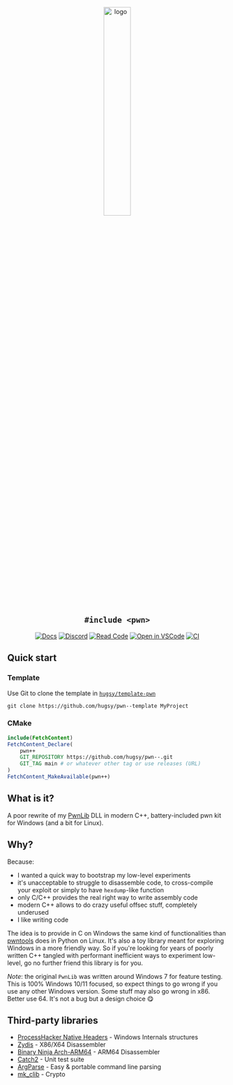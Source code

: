 
<p align="center">
  <img src="https://i.imgur.com/39XyWFo.png" alt="logo" title="logo pwn++" width=35% />
</p>

<h2 align="center"><code>#include &lt;pwn&gt;</code></h2>

<p align="center">
  <a href="https://hugsy.github.io/pwn--"><img alt="Docs" src="https://img.shields.io/badge/Docs-gh--pages-darkgreen"></a>
  <a href="https://discord.gg/5HmwPxy3HP"><img alt="Discord" src="https://img.shields.io/badge/Discord-BlahCats-yellow"></a>
  <a href="https://github.dev/hugsy/pwn--"><img alt="Read Code" src="https://img.shields.io/badge/Code-Read%20pwn++-brightgreen?logo=visualstudiocode"></a>
  <a href="https://open.vscode.dev/hugsy/pwn--"><img alt="Open in VSCode" src="https://img.shields.io/static/v1?logo=visualstudiocode&label=&message=Open%20in%20VSCode&labelColor=2c2c32&color=007acc&logoColor=007acc"></a>
  <a href="https://github.com/hugsy/pwn--/actions?query=workflow%3A%22CI+Build+for+MSVC%22"><img alt="CI" src="https://github.com/hugsy/pwn--/workflows/CI%20Build%20for%20MSVC/badge.svg"></a>
</p>

## Quick start

### Template

Use Git to clone the template in [`hugsy/template-pwn`](https://github.com/hugsy/pwn--template)

```console
git clone https://github.com/hugsy/pwn--template MyProject
```

### CMake

```cmake
include(FetchContent)
FetchContent_Declare(
    pwn++
    GIT_REPOSITORY https://github.com/hugsy/pwn--.git
    GIT_TAG main # or whatever other tag or use releases (URL)
)
FetchContent_MakeAvailable(pwn++)
```

## What is it?

A poor rewrite of my [PwnLib](https://github.com/hugsy/pwnlib) DLL in modern C++, battery-included pwn kit for Windows (and a bit for Linux).

## Why?

Because:
  - I wanted a quick way to bootstrap my low-level experiments
  - it's unacceptable to struggle to disassemble code, to cross-compile your exploit or simply to have `hexdump`-like function
  - only C/C++ provides the real right way to write assembly code
  - modern C++ allows to do crazy useful offsec stuff, completely underused
  - I like writing code

The idea is to provide in C on Windows the same kind of functionalities than [pwntools](https://github.com/Gallopsled/pwntools) does in Python on Linux. It's also a toy library meant for exploring Windows in a more friendly way. So if you're looking for years of poorly written C++ tangled with performant inefficient ways to experiment low-level, go no further friend this library is for you.

_Note_: the original `PwnLib` was written around Windows 7 for feature testing. This is 100% Windows 10/11 focused, so expect things to go wrong if you use any other Windows version. Some stuff may also go wrong in x86. Better use 64. It's not a bug but a design choice 😋

## Third-party libraries

 - [ProcessHacker Native Headers](https://github.com/winsiderss/phnt.git) - Windows Internals structures
 - [Zydis](https://github.com/zyantific/zydis) - X86/X64 Disassembler
 - [Binary Ninja Arch-ARM64](https://github.com/Vector35/arch-arm64) - ARM64 Disassembler
 - [Catch2](https://github.com/catchorg/Catch2) - Unit test suite
 - [ArgParse](https://github.com/p-ranav/argparse) - Easy & portable command line parsing
 - [mk_clib](https://github.com/MarekKnapek/mk_clib) - Crypto
